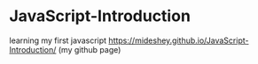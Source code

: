 # JavaScript-Introduction
learning my first javascript
https://mideshey.github.io/JavaScript-Introduction/ (my github page)
